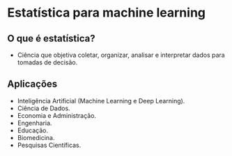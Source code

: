 ﻿# Estatística para machine learning

## O que é estatística?

- Ciência que objetiva coletar, organizar, analisar e interpretar dados para tomadas de decisão.

## Aplicações

- Inteligência Artificial (Machine Learning e Deep Learning).
- Ciência de Dados.
- Economia e Administração.
- Engenharia.
- Educação.
- Biomedicina.
- Pesquisas Científicas.


